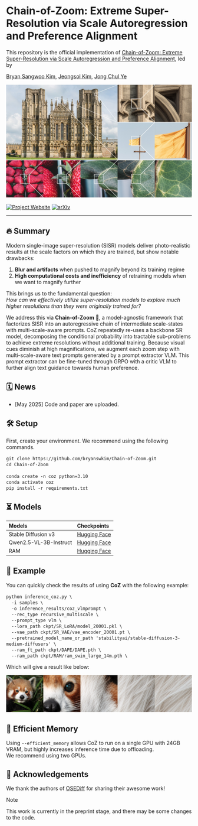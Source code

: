 # Chain-of-Zoom: Extreme Super-Resolution via Scale Autoregression and Preference Alignment

This repository is the official implementation of [Chain-of-Zoom: Extreme Super-Resolution via Scale Autoregression and Preference Alignment](https://arxiv.org/abs/2505.18600), led by

[Bryan Sangwoo Kim](https://scholar.google.com/citations?user=ndWU-84AAAAJ&hl=en), [Jeongsol Kim](https://jeongsol.dev/), [Jong Chul Ye](https://bispl.weebly.com/professor.html)

![main figure](assets/teaser.jpg)

[![Project Website](https://img.shields.io/badge/Project-Website-blue)](https://bryanswkim.github.io/chain-of-zoom/)
[![arXiv](https://img.shields.io/badge/arXiv-2505.18600-b31b1b.svg)](https://arxiv.org/abs/2505.18600)

---
## 🔥 Summary

Modern single-image super-resolution (SISR) models deliver photo-realistic results at the scale factors on which they are trained, but show notable drawbacks:

1. **Blur and artifacts** when pushed to magnify beyond its training regime
2. **High computational costs and inefficiency** of retraining models when we want to magnify further

This brings us to the fundamental question: \
_How can we effectively utilize super-resolution models to explore much higher resolutions than they were originally trained for?_

We address this via **Chain-of-Zoom** 🔎, a model-agnostic framework that factorizes SISR into an autoregressive chain of intermediate scale-states with multi-scale-aware prompts.
CoZ repeatedly re-uses a backbone SR model, decomposing the conditional probability into tractable sub-problems to achieve extreme resolutions without additional training.
Because visual cues diminish at high magnifications, we augment each zoom step with multi-scale-aware text prompts generated by a prompt extractor VLM.
This prompt extractor can be fine-tuned through GRPO with a critic VLM to further align text guidance towards human preference.

## 🗓 ️News
- [May 2025] Code and paper are uploaded.

## 🛠️ Setup
First, create your environment. We recommend using the following commands. 

```
git clone https://github.com/bryanswkim/Chain-of-Zoom.git
cd Chain-of-Zoom

conda create -n coz python=3.10
conda activate coz
pip install -r requirements.txt
```

## ⏳ Models

|Models|Checkpoints|
|:---------|:--------|
|Stable Diffusion v3|[Hugging Face](https://huggingface.co/stabilityai/stable-diffusion-3-medium)
|Qwen2.5-VL-3B-Instruct|[Hugging Face](https://huggingface.co/Qwen/Qwen2.5-VL-3B-Instruct)
|RAM|[Hugging Face](https://huggingface.co/spaces/xinyu1205/recognize-anything/blob/main/ram_swin_large_14m.pth)

## 🌄 Example
You can quickly check the results of using **CoZ** with the following example:
```
python inference_coz.py \
  -i samples \
  -o inference_results/coz_vlmprompt \
  --rec_type recursive_multiscale \
  --prompt_type vlm \
  --lora_path ckpt/SR_LoRA/model_20001.pkl \
  --vae_path ckpt/SR_VAE/vae_encoder_20001.pt \
  --pretrained_model_name_or_path 'stabilityai/stable-diffusion-3-medium-diffusers' \
  --ram_ft_path ckpt/DAPE/DAPE.pth \
  --ram_path ckpt/RAM/ram_swin_large_14m.pth \
```
Which will give a result like below:

![main figure](assets/example_result.png)

## 🔬 Efficient Memory
Using ```--efficient_memory``` allows CoZ to run on a single GPU with 24GB VRAM, but highly increases inference time due to offloading. \
We recommend using two GPUs.

## 🤗 Acknowledgements
We thank the authors of [OSEDiff](https://github.com/cswry/OSEDiff) for sharing their awesome work!

> [!note]
> This work is currently in the preprint stage, and there may be some changes to the code.

